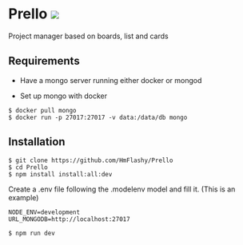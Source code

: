 # Prello ![](https://travis-ci.com/HmFlashy/Prello.svg?token=H9stsxmjt3Ar2bnQk6hz&branch=master)
Project manager based on boards, list and cards

## Requirements
* Have a mongo server running either docker or mongod

* Set up mongo with docker

```
$ docker pull mongo
$ docker run -p 27017:27017 -v data:/data/db mongo
```

## Installation

```
$ git clone https://github.com/HmFlashy/Prello
$ cd Prello
$ npm install install:all:dev
```
Create a .env file following the .modelenv model and fill it. (This is an example)
```
NODE_ENV=development
URL_MONGODB=http://localhost:27017
```
```
$ npm run dev
```

